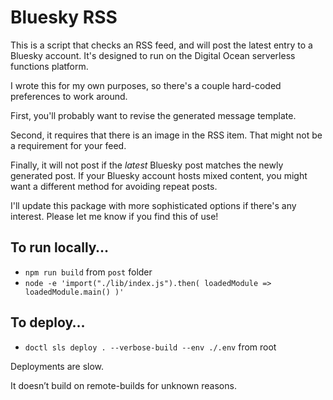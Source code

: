 # Bluesky RSS

This is a script that checks an RSS feed, and will post the latest entry to a Bluesky account. It's designed to run on the Digital Ocean serverless functions platform.

I wrote this for my own purposes, so there's a couple hard-coded preferences to work around.

First, you'll probably want to revise the generated message template.

Second, it requires that there is an image in the RSS item. That might not be a requirement for your feed.

Finally, it will not post if the _latest_ Bluesky post matches the newly generated post. If your Bluesky account hosts mixed content, you might want a different method for avoiding repeat posts.

I'll update this package with more sophisticated options if there's any interest. Please let me know if you find this of use!

## To run locally…

- `npm run build` from `post` folder
- `node -e 'import("./lib/index.js").then( loadedModule => loadedModule.main() )'`

## To deploy…

- `doctl sls deploy . --verbose-build --env ./.env` from root

Deployments are slow.

It doesn’t build on remote-builds for unknown reasons.
